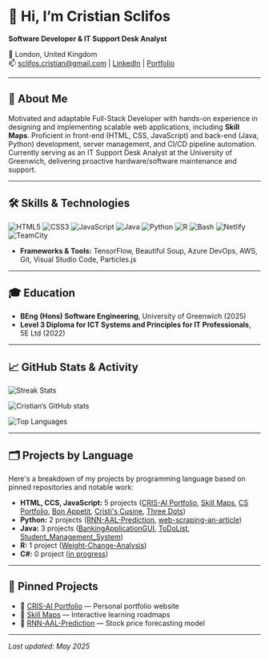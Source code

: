 # 👋 Hi, I’m Cristian Sclifos

**Software Developer & IT Support Desk Analyst**

📍 London, United Kingdom  
📫 sclifos.cristian@gmail.com | [LinkedIn](https://www.linkedin.com/in/cristian-sclifos-01525b162) | [Portfolio](https://cris-ai.com)

---

## 🔎 About Me

Motivated and adaptable Full-Stack Developer with hands-on experience in designing and implementing scalable web applications, including **Skill Maps**. Proficient in front-end (HTML, CSS, JavaScript) and back-end (Java, Python) development, server management, and CI/CD pipeline automation. Currently serving as an IT Support Desk Analyst at the University of Greenwich, delivering proactive hardware/software maintenance and support.

---

## 🛠️ Skills & Technologies

![HTML5](https://img.shields.io/badge/-HTML5-E34F26?logo=html5)
![CSS3](https://img.shields.io/badge/-CSS3-1572B6?logo=css3)
![JavaScript](https://img.shields.io/badge/-JavaScript-F7DF1E?logo=javascript)
![Java](https://img.shields.io/badge/-Java-007396?logo=java)
![Python](https://img.shields.io/badge/-Python-3776AB?logo=python)
![R](https://img.shields.io/badge/-R-276DC3?logo=r)
![Bash](https://img.shields.io/badge/-Bash-4EAA25?logo=gnu-bash)
![Netlify](https://img.shields.io/badge/-Netlify-00C7B7?logo=netlify)
![TeamCity](https://img.shields.io/badge/-TeamCity-000000?logo=teamcity)


- **Frameworks & Tools:** TensorFlow, Beautiful Soup, Azure DevOps, AWS, Git, Visual Studio Code, Particles.js

---

## 🎓 Education

- **BEng (Hons) Software Engineering**, University of Greenwich (2025)
- **Level 3 Diploma for ICT Systems and Principles for IT Professionals**, 5E Ltd (2022)

---

## 📈 GitHub Stats & Activity

![Streak Stats](https://github-readme-streak-stats.herokuapp.com/?user=CSwebD&theme=dark&hide_border=true)

![Cristian’s GitHub stats](https://github-readme-stats.vercel.app/api?username=CSwebD&show_icons=true&theme=dark&include_all_commits=true&count_private=true)  

![Top Languages](https://github-readme-stats.vercel.app/api/top-langs/?username=CSwebD&layout=compact&theme=dark)

---

## 🗂️ Projects by Language

Here's a breakdown of my projects by programming language based on pinned repositories and notable work:

- **HTML, CCS, JavaScript:** 5 projects ([CRIS-AI Portfolio](https://cris-ai.com/), [Skill Maps](https://skill-maps.com/), [CS Portfolio](https://cs-portfolio1.netlify.app/), [Bon Appetit](https://b0n-appetit.netlify.app/), [Cristi's Cusine](https://cristi-s-cuisine.netlify.app/), [Three Dots](https://3-dots.netlify.app/))
- **Python:** 2 projects ([RNN-AAL-Prediction](https://github.com/CSwebD/machine-learning-techniques-for-predicting-American-Airlines-Stock-using-RNN-model), [web-scraping-an-article](https://github.com/CSwebD/web-scraping-an-article))
- **Java:** 3 projects ([BankingApplicationGUI](https://github.com/CSwebD/BankingApplicationGUI), [ToDoList](https://github.com/CSwebD/ToDoList), [Student_Management_System](https://github.com/CSwebD/Student_Management_System))
- **R:** 1 project ([Weight-Change-Analysis](https://github.com/CSwebD/Weight-Change-Analysis))
- **C#:** 0 project ([in progress]())

---

## 📌 Pinned Projects

- 🔗 [CRIS-AI Portfolio](https://cris-ai.com) — Personal portfolio website
- 🔗 [Skill Maps](https://skill-maps.com) — Interactive learning roadmaps
- 🔗 [RNN-AAL-Prediction](https://github.com/CSwebD/RNN-AAL-Prediction) — Stock price forecasting model

---

*Last updated: May 2025*
